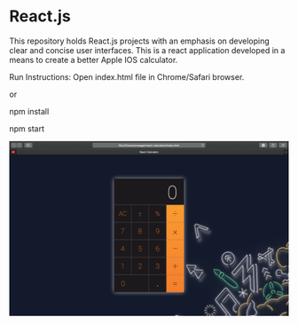 # React.js
This repository holds React.js projects with an emphasis on developing clear and concise user interfaces.
This is a react application developed in a means to create a better Apple IOS calculator.

Run Instructions:
Open index.html file in Chrome/Safari browser.

or
    
npm install

npm start 


![](Calculator/images/screenshot.png)
